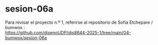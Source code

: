 # sesion-06a
Para revisar el proyecto n.º 1, referirse al repositorio de Sofia Etchepare / bumwox :  
https://github.com/disenoUDP/dis8644-2025-1/tree/main/04-bumwox/sesion-06a
